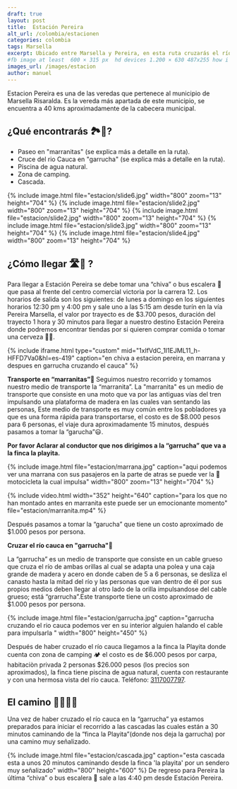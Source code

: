 ```yaml
---
draft: true
layout: post
title:  Estación Pereira
alt_url: /colombia/estacionen
categories: colombia 
tags: Marsella
excerpt: Ubicado entre Marsella y Pereira, en esta ruta cruzarás el río cauca en "garrucha" y recorrerá unas antiguas vías de tren montando una "marranita", ademas podras descubrir una linda cascada después de una caminata corta.Duración del trayecto 1 día.
#fb image at least  600 × 315 px  hd devices 1.200 × 630 487x255 how i see it
images_url: /images/estacion
author: manuel
---
```

Estacion Pereira es una de las veredas que pertenece al municipio de Marsella Risaralda. Es la vereda más apartada de este municipio, se encuentra a 40 kms aproximadamente de la cabecera municipal.

## ¿Qué encontrarás 🏞👀?
- Paseo en "marranitas" (se explica más a detalle en la ruta).
- Cruce del rio Cauca en "garrucha" (se explica más a detalle en la ruta).
- Piscina de agua natural.
- Zona de camping.
- Cascada.

<amp-carousel 
    width="800"
    height="600"
    layout="responsive"
    type="slides"
    autoplay
    delay="2000">
    {% include image.html 
        file="estacion/slide6.jpg" 
        width="800"
        zoom="13"
        height="704"
    %} 
     {% include image.html 
        file="estacion/slide2.jpg" 
        width="800"
        zoom="13"
        height="704"
    %} 
     {% include image.html 
        file="estacion/slide2.jpg" 
        width="800"
        zoom="13"
        height="704"
    %} 
     {% include image.html 
        file="estacion/slide3.jpg" 
        width="800"
        zoom="13"
        height="704"
    %} 
     {% include image.html 
        file="estacion/slide4.jpg" 
        width="800"
        zoom="13"
        height="704"
    %} 
</amp-carousel>

## ¿Cómo llegar 🛣🚌 ? 
Para llegar a Estación Pereira se debe tomar una “chiva” o bus escalera 🚌 que pasa al frente del centro comercial victoria por la carrera 12. Los horarios de salida son los siguientes: de lunes a domingo en los siguientes horarios 12:30 pm y 4:00 pm y sale uno a las 5:15 am desde turín en la vía Pereira Marsella, el valor por trayecto es de $3.700 pesos, duración del trayecto 1 hora y 30 minutos para llegar a nuestro destino Estación Pereira donde podremos encontrar tiendas por si quieren comprar comida o tomar una cerveza 🍻😄. 

{% include iframe.html
    type="custom"
    mid="1xIfVdC_1I1EJML11_h-HFFD7Va0&hl=es-419"
    caption="en chiva a estacion pereira, en marrana y despues en garrucha cruzando el cauca"
%}

__Transporte en “marranitas”__🛵
Seguimos nuestro recorrido y tomamos nuestro medio de transporte la “marranita”. 
La "marranita" es un medio de transporte que consiste en una moto que va por las antiguas vías del tren impulsando una plataforma de madera en las cuales van sentando las personas, Este medio de transporte es muy común entre los pobladores ya que es una forma rápida para transportarse, el costo es de $8.000 pesos para 6 personas, el viaje dura aproximadamente 15 minutos, después pasamos a tomar la “garucha”😃.

**Por favor Aclarar al conductor que nos dirigimos a la “garrucha” que va a la finca la playita.**

{% include image.html 
   file="estacion/marrana.jpg" 
   caption="aqui podemos ver una marrana con sus pasajeros en la parte de atras se puede ver la 🛵 motocicleta la cual impulsa"
   width="800"
   zoom="13"
   height="704"
%} 

{%  include video.html
    width="352"
    height="640"
    caption="para los que no han montado antes en marranita este puede ser un emocionante momento"
    file="estacion/marranita.mp4"
 %}

Después pasamos a tomar la “garucha” que tiene un costo aproximado de $1.000 pesos por persona.

__Cruzar el río cauca en "garrucha"__🚡

La “garrucha” es un medio de transporte que consiste en un cable grueso que cruza el río de ambas orillas al cual se adapta una polea y una caja grande de madera y acero en donde caben de 5 a 6 personas, se desliza el canasto hasta la mitad del río y las personas que van dentro de él por sus propios medios deben llegar al otro lado de la orilla impulsandose del cable grueso; está  “grarrucha”.Este transporte tiene un costo aproximado de $1.000 pesos por persona.


{% include image.html 
   file="estacion/garrucha.jpg" 
   caption="garrucha cruzando el rio cauca podemos ver en su interior alguien halando el cable para impulsarla "
   width="800"
   height="450"
%} 

Después de haber cruzado el río cauca llegamos a la finca la Playita donde cuenta con zona de camping 🏕 el costo es de $6.000 pesos por carpa, habitaciòn privada 2 personas $26.000 pesos (los precios son aproximados), la finca tiene piscina de agua natural, cuenta con restaurante y con una hermosa vista del río cauca. Teléfono: 
<a href="tel:3117007797">3117007797</a>.

## El camino 🚶🏽🚶🏽

Una vez de haber cruzado el río cauca en la “garrucha” ya estamos preparados para iniciar  el recorrido a las cascadas las cuales están a 30 minutos caminando de la “finca la Playita”(donde nos deja la garrucha) por una camino muy señalizado.

{% include image.html 
   file="estacion/cascada.jpg" 
   caption="esta cascada esta a unos 20 minutos caminando desde la finca 'la playita' por un sendero muy señalizado"
   width="800"
   height="600"
%} 
De regreso para Pereira la última “chiva” o bus escalera 🚌 sale a las 4:40 pm desde Estación Pereira.





